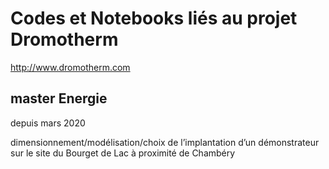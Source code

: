 # Codes et Notebooks liés au projet Dromotherm

http://www.dromotherm.com

## master Energie

depuis mars 2020

dimensionnement/modélisation/choix de l’implantation d’un démonstrateur sur le site du Bourget de Lac à proximité de Chambéry


